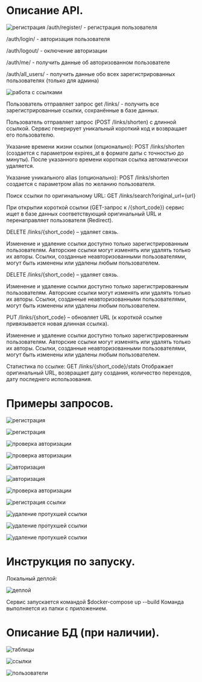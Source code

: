 # Описание API.
![регистрация](images/end_auth.png)
/auth/register/  - регистрация пользователя

/auth/login/ - авторизация пользователя

/auth/logout/ - оключение авторизации

/auth/me/ - получить данные об авторизованном пользователе

/auth/all_users/ - получить данные обо всех зарегистрированных пользователях (только для админа)


![работа с ссылками](images/end_links.png)

Пользователь отправляет запрос get /links/ - получить все зарегистрированные ссылки, сохранённые в базе данных.

Пользователь отправляет запрос (POST /links/shorten) с длинной ссылкой.
Сервис генерирует уникальный короткий код и возвращает его пользователю.

Указание времени жизни ссылки (опционально):
POST /links/shorten (создается с параметром expires_at в формате даты с точностью до минуты).
После указанного времени короткая ссылка автоматически удаляется.

Указание уникального alias (опционально):
POST /links/shorten создается с параметром alias по желанию пользователя.


Поиск ссылки по оригинальному URL:
GET /links/search?original_url={url}


При открытии короткой ссылки (GET-запрос к /{short_code}) сервис ищет в базе данных соответствующий оригинальный URL и перенаправляет пользователя (Redirect).


DELETE /links/{short_code} – удаляет связь.

Изменение и удаление ссылки доступно только зарегистрированным пользователям.
Авторские ссылки могут изменять или удалять только их авторы.
Ссылки, созданные неавторизованными пользователями, могут быть изменены или удалены любым пользователем.


DELETE /links/{short_code} – удаляет связь.

Изменение и удаление ссылки доступно только зарегистрированным пользователям.
Авторские ссылки могут изменять или удалять только их авторы.
Ссылки, созданные неавторизованными пользователями, могут быть изменены или удалены любым пользователем.

PUT /links/{short_code} – обновляет URL (к короткой ссылке привязывается новая длинная ссылка).

Изменение и удаление ссылки доступно только зарегистрированным пользователям.
Авторские ссылки могут изменять или удалять только их авторы.
Ссылки, созданные неавторизованными пользователями, могут быть изменены или удалены любым пользователем.


Статистика по ссылке:
GET /links/{short_code}/stats
Отображает оригинальный URL, возвращает дату создания, количество переходов, дату последнего использования.



# Примеры запросов.

![регистрация](images/register_1.png)

![регистрация](images/register_2.png)


![проверка авторизации](images/auth_me_1.png)

![проверка авторизации](images/auth_me_2.png)

![авторизация](images/login.png)

![авторизация](images/login_2.png)


![проверка авторизации](images/auth_me_final.png)

![регистрация ссылки](images/bef_del_1111.png)

![удаление протухшей ссылки](images/after_del_exp.png)

![удаление протухшей ссылки](images/deleted_exp.png)

![удаление протухшей ссылки](images/lget_links_22.png)



# Инструкция по запуску.
Локальный деплой:

![деплой](images/docker_1.png)


Сервис запускается командой $docker-compose up --build
Команда выполняется из папки с приложением. 


# Описание БД (при наличии).
![таблицы](images/tables.png)

![ссылки](images/links.png)

![пользователи](users/tables.png)

